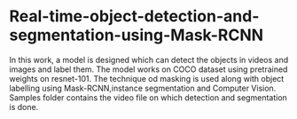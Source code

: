 # Real-time-object-detection-and-segmentation-using-Mask-RCNN
In this work, a model is designed which can detect the objects in videos and images and label them. The model works on COCO dataset using pretrained weights on resnet-101. The technique od masking is used along with object labelling using Mask-RCNN,instance segmentation and Computer Vision.
Samples folder contains the video file on which detection and segmentation is done.
